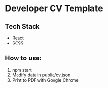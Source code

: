 # Developer CV Template

## Tech Stack
- React
- SCSS

## How to use:
1) npm start
2) Modify data in public/cv.json
3) Print to PDF with Google Chrome
